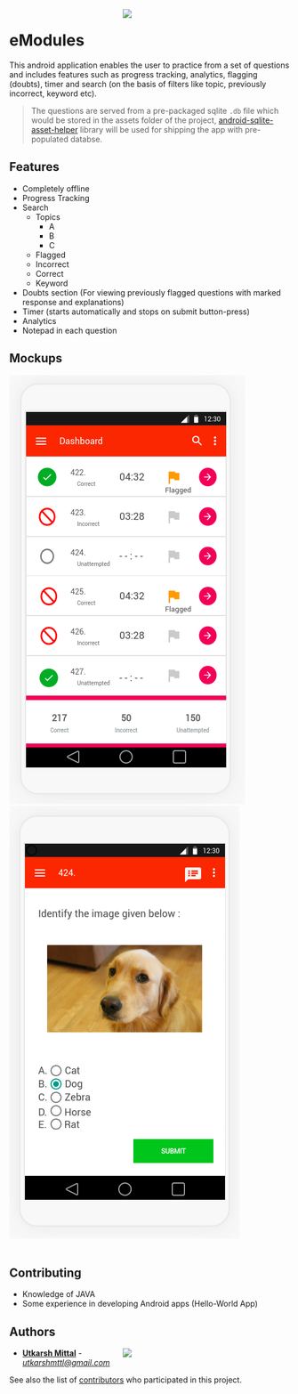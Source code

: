 <img src="https://cdnd.icons8.com/wp-content/uploads/2015/06/android_vector.jpg" align="right" width="300"/>

# eModules 

This android application enables the user to practice from a set of questions and includes features such as progress tracking, analytics, flagging (doubts), timer and search (on the basis of filters like topic, previously incorrect, keyword etc).

> The questions are served from a pre-packaged sqlite ```.db``` file which would be stored in the assets folder of the project, [android-sqlite-asset-helper](https://github.com/jgilfelt/android-sqlite-asset-helper) library will be used for shipping the app with pre-populated databse.

## Features

- Completely offline
- Progress Tracking
- Search
  - Topics
    - A
    - B
    - C
  - Flagged
  - Incorrect
  - Correct
  - Keyword
- Doubts section (For viewing previously flagged questions with marked response and explanations)
- Timer (starts automatically and stops on submit button-press)
- Analytics
- Notepad in each question

## Mockups

<img src="./Mockups/Mockup1.png"/> <img src="./Mockups/Mockup2.png"/> 
<br><br>

## Contributing

* Knowledge of JAVA
* Some experience in developing Android apps (Hello-World App)

## Authors

<a href="http://ducic.ac.in/"><img src="https://user-images.githubusercontent.com/16596327/30467922-9d4985ce-9a05-11e7-81aa-9f5348eb40de.png" align="right" width="300"/></a>

* **[Utkarsh Mittal](https://github.com/utkarshmttl)** - *utkarshmttl@gmail.com*

See also the list of [contributors](https://github.com/utkarshmttl/eModules/graphs/contributors) who participated in this project.
